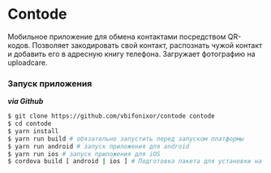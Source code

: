 Contode
===============

Мобильное приложение для обмена контактами посредством QR-кодов.
Позволяет закодировать свой контакт, распознать чужой контакт и добавить его в адресную книгу телефона. Загружает фотографию на uploadcare.


### Запуск приложения
***via Github***
``` bash
$ git clone https://github.com/vbifonixor/contode contode
$ cd contode
$ yarn install
$ yarn run build # обязательно запустить перед запуском платформы
$ yarn run android # запуск приложения для android
$ yarn run ios # запуск приложения для iOS
$ cordova build [ android | ios ] # Подготовка пакета для установки на платформе
```
